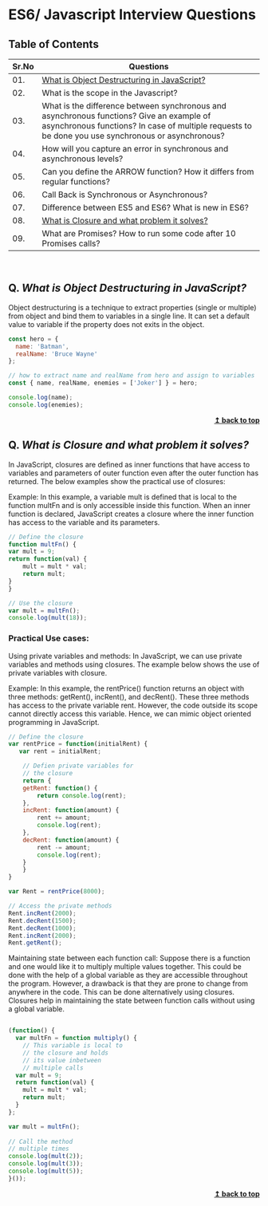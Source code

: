
# ES6/ Javascript Interview Questions

## Table of Contents

| Sr.No|  Questions       |
|------|------------------|
| 01. |[What is Object Destructuring in JavaScript?](#q-what-is-object-destructuring-in-javascript)|
| 02. | What is the scope in the Javascript? |
| 03. | What is the difference between synchronous and asynchronous functions? Give an example of asynchronous functions? In case of multiple requests to be done you use synchronous or asynchronous? |
| 04.| How will you capture an error in synchronous and asynchronous levels? |
| 05. | Can you define the ARROW function? How it differs from regular functions? |
| 06. | Call Back is Synchronous or Asynchronous? |
| 07. | Difference between ES5 and ES6? What is new in ES6?|
| 08. |[What is Closure and what problem it solves?](#user-content-q-what-is-closure-and-what-problem-it-solves)|
| 09. | What are Promises? How to run some code after 10 Promises calls?|


<br/>

## Q. ***What is Object Destructuring in JavaScript?***
Object destructuring is a technique to extract properties (single or multiple) from object and bind them to variables in a single line. It can set a default value to variable if the property does not exits in the object.

```js
const hero = {
  name: 'Batman',
  realName: 'Bruce Wayne'
};

// how to extract name and realName from hero and assign to variables
const { name, realName, enemies = ['Joker'] } = hero;

console.log(name);
console.log(enemies);
```

<div align="right">
    <b><a href="#">↥ back to top</a></b>
</div>


## Q. ***What is Closure and what problem it solves?***
In JavaScript, closures are defined as inner functions that have access to variables and parameters of outer function even after the outer function has returned. The below examples show the practical use of closures:

Example: In this example, a variable mult is defined that is local to the function multFn and is only accessible inside this function. When an inner function is declared, JavaScript creates a closure where the inner function has access to the variable and its parameters.

```js
// Define the closure
function multFn() {
var mult = 9;
return function(val) {
	mult = mult * val;
	return mult;
}
}

// Use the closure
var mult = multFn();
console.log(mult(18));
```
### Practical Use cases:

Using private variables and methods: In JavaScript, we can use private variables and methods using closures. The example below shows the use of private variables with closure.

Example: In this example, the rentPrice() function returns an object with three methods: getRent(), incRent(), and decRent(). These three methods has access to the private variable rent. However, the code outside its scope cannot directly access this variable. Hence, we can mimic object oriented programming in JavaScript.

```js
// Define the closure
var rentPrice = function(initialRent) {
   var rent = initialRent;

	// Defien private variables for
	// the closure
	return {
	getRent: function() {
		return console.log(rent);
	},
	incRent: function(amount) {
		rent += amount;
		console.log(rent);
	},
	decRent: function(amount) {
		rent -= amount;
		console.log(rent);
	}
	}
}

var Rent = rentPrice(8000);

// Access the private methods
Rent.incRent(2000);
Rent.decRent(1500);
Rent.decRent(1000);
Rent.incRent(2000);
Rent.getRent();

```

Maintaining state between each function call: Suppose there is a function and one would like it to multiply multiple values together. This could be done with the help of a global variable as they are accessible throughout the program. However, a drawback is that they are prone to change from anywhere in the code. This can be done alternatively using closures. Closures help in maintaining the state between function calls without using a global variable.

```js

(function() {
  var multFn = function multiply() {
    // This variable is local to
    // the closure and holds
    // its value inbetween
    // multiple calls
  var mult = 9;
  return function(val) {
    mult = mult * val;
    return mult;
  }
};

var mult = multFn();
	
// Call the method
// multiple times
console.log(mult(2));
console.log(mult(3));
console.log(mult(5));
}());

```
<div align="right">
    <b><a href="#">↥ back to top</a></b>
</div>
